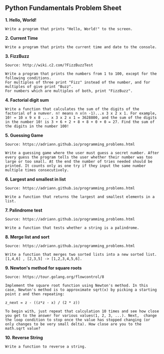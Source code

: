 ## Python Fundamentals Problem Sheet 

**1. Hello, World!**

	Write a program that prints "Hello, World!" to the screen.
**2. Current Time**
	
	Write a program that prints the current time and date to the console.
**3. FizzBuzz**
	
	Source: http://wiki.c2.com/?FizzBuzzTest
	
	Write a program that prints the numbers from 1 to 100, except for the following conditions.
	For multiples of three print "Fizz" instead of the number, and for multiples of give print "Buzz".
	For numbers which are multiples of both, print "FizzBuzz".
**4. Factorial digit sum**
	
	Write a function that calculates the sum of the digits of the factorial of a numver. n! means n x(n -1)...x 3 x 2 x 1. For example, 10! = 10 x 9 x 8 ... x 3 x 2 x 1 = 3628800, and the sum of the digits in the number 10! is 3 + 6 + 2 + 8 + 8 + 0 + 0 = 27. Find the sum of the digits in the number 100!
**5. Guessing Game**
	
	Source: https://adriann.github.io/programming_problems.html
	
	Write a guessing game where the user must guess a secret number. After every guess the program tells the user whether their number was too large or too small. At the end the number of tries needed should be printed. It counts only as one try if they input the same number multiple times consecutively.
**6. Largest and smallest in list**
	
	Source: https://adriann.github.io/programming_problems.html
	
	Write a function that returns the largest and smallest elements in a list. 
**7. Palindrome test**
	
	Source: https://adriann.github.io/programming_problems.html  
	
	Write a function that tests whether a string is a palindrome.
**8. Merge list and sort**
	
	Source: https://adriann.github.io/programming_problems.html 
	
	Write a function that merges two sorted lists into a new sorted list. [1,4,6] , [2,3,5] -> [1,2,3,4,5,6].
**9. Newton's method for square roots**
	
	Source: https://tour.golang.org/flowcontrol/8 
	
	Implement the square root function using Newton's method. In this case, Newton's method is to approximate sqrt(x) by picking a starting point z and then repeating:
	
	z_next = z - ((z*z - x) / (2 * z))

	To begin with, just repeat that calculation 10 times and see how close you get to the answer for various values(1, 2, 3, ...). Next,  change the loop condition to stop once the value has stopped changing (or only changes to be very small delta). How close are you to the math.sqrt value?
**10. Reverse String**
	
	Write a function to reverse a string.